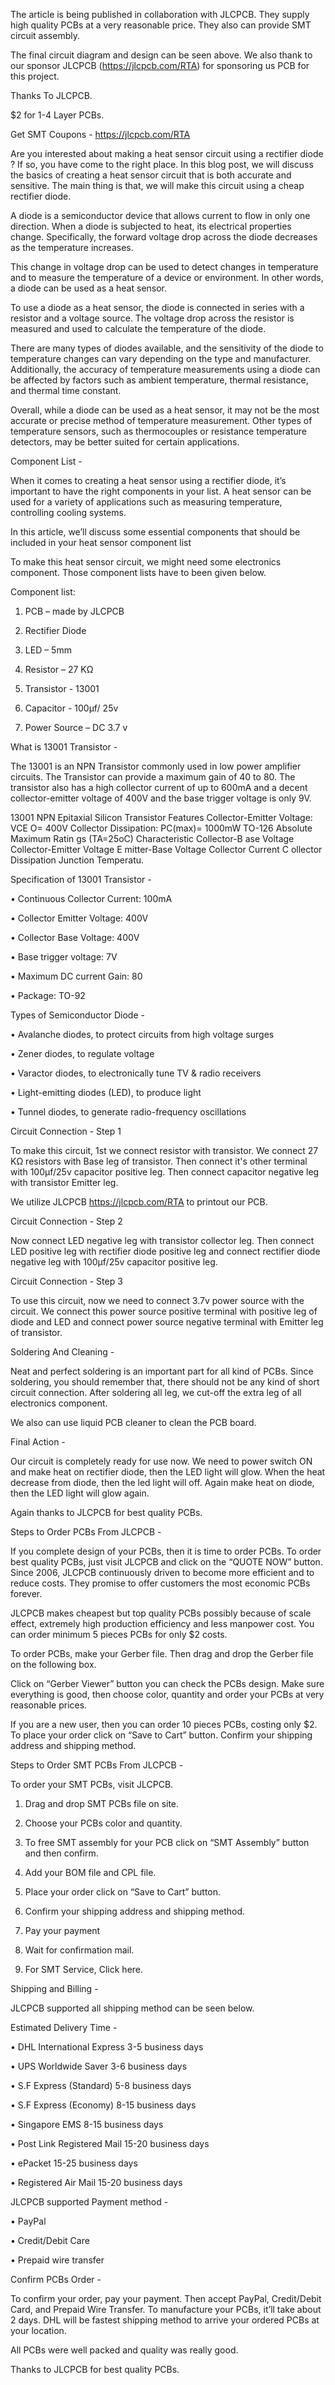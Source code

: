 The article is being published in collaboration with JLCPCB. They supply high quality PCBs at a very reasonable price. They also can provide SMT circuit assembly.

The final circuit diagram and design can be seen above. We also thank to our sponsor JLCPCB (https://jlcpcb.com/RTA) for sponsoring us PCB for this project.

Thanks To JLCPCB.

$2 for 1-4 Layer PCBs.

Get SMT Coupons - https://jlcpcb.com/RTA

Are you interested about making a heat sensor circuit using a rectifier diode ? If so, you have come to the right place. In this blog post, we will discuss the basics of creating a heat sensor circuit that is both accurate and sensitive. The main thing is that, we will make this circuit using a cheap rectifier diode.

A diode is a semiconductor device that allows current to flow in only one direction. When a diode is subjected to heat, its electrical properties change. Specifically, the forward voltage drop across the diode decreases as the temperature increases.

This change in voltage drop can be used to detect changes in temperature and to measure the temperature of a device or environment. In other words, a diode can be used as a heat sensor.

To use a diode as a heat sensor, the diode is connected in series with a resistor and a voltage source. The voltage drop across the resistor is measured and used to calculate the temperature of the diode.

There are many types of diodes available, and the sensitivity of the diode to temperature changes can vary depending on the type and manufacturer. Additionally, the accuracy of temperature measurements using a diode can be affected by factors such as ambient temperature, thermal resistance, and thermal time constant.

Overall, while a diode can be used as a heat sensor, it may not be the most accurate or precise method of temperature measurement. Other types of temperature sensors, such as thermocouples or resistance temperature detectors, may be better suited for certain applications.
 

Component List -

When it comes to creating a heat sensor using a rectifier diode, it’s important to have the right components in your list. A heat sensor can be used for a variety of applications such as measuring temperature, controlling cooling systems.

In this article, we’ll discuss some essential components that should be included in your heat sensor component list

To make this heat sensor circuit, we might need some electronics component. Those component lists have to been given below.

Component list:

1. PCB – made by JLCPCB

2. Rectifier Diode

3. LED – 5mm

5. Resistor – 27 KΩ

6. Transistor - 13001

7. Capacitor - 100µf/ 25v

8. Power Source – DC 3.7 v


What is 13001 Transistor - 

The 13001 is an NPN Transistor commonly used in low power amplifier circuits.  The Transistor can provide a maximum gain of 40 to 80.
The transistor also has a high collector current of up to 600mA and a decent collector-emitter voltage of 400V and the base trigger voltage is only 9V.

13001 NPN Epitaxial Silicon Transistor Features Collector-Emitter Voltage: VCE O= 400V Collector Dissipation: PC(max)= 1000mW TO-126 Absolute Maximum Ratin gs (TA=25oC) Characteristic Collector-B ase Voltage Collector-Emitter Voltage E mitter-Base Voltage Collector Current C ollector Dissipation Junction Temperatu.


Specification of 13001 Transistor - 

•	Continuous Collector Current: 100mA

•	Collector Emitter Voltage: 400V

•	Collector Base Voltage: 400V

•	Base trigger voltage: 7V

•	Maximum DC current Gain: 80

•	Package: TO-92



Types of Semiconductor Diode -

•	Avalanche diodes, to protect circuits from high voltage surges

•	Zener diodes, to regulate voltage

•	Varactor diodes, to electronically tune TV & radio receivers

•	Light-emitting diodes (LED), to produce light

•	Tunnel diodes, to generate radio-frequency oscillations


Circuit Connection - Step 1

To make this circuit, 1st we connect resistor with transistor. We connect 27 KΩ resistors with Base leg of transistor. Then connect it's other terminal with 100µf/25v capacitor positive leg. Then connect capacitor negative leg with transistor Emitter leg.

We utilize JLCPCB https://jlcpcb.com/RTA to printout our PCB.

Circuit Connection - Step 2

Now connect LED negative leg with transistor collector leg. Then connect LED positive leg with rectifier diode positive leg and connect rectifier diode negative leg with 100µf/25v capacitor positive leg.


Circuit Connection - Step 3

To use this circuit, now we need to connect 3.7v power source with the circuit. We connect this power source positive terminal with positive leg of diode and LED and connect power source negative terminal with Emitter leg of transistor.


Soldering And Cleaning -

Neat and perfect soldering is an important part for all kind of PCBs. Since soldering, you should remember that, there should not be any kind of short circuit connection. After soldering all leg, we cut-off the extra leg of all electronics component.

We also can use liquid PCB cleaner to clean the PCB board.


Final Action - 

Our circuit is completely ready for use now. We need to power switch ON and make heat on rectifier diode, then the LED light will glow. When the heat decrease from diode, then the led light will off. Again make heat on diode, then the LED light will glow again. 

Again thanks to JLCPCB for best quality PCBs.


Steps to Order PCBs From JLCPCB - 

If you complete design of your PCBs, then it is time to order PCBs. To order best quality PCBs, just visit JLCPCB and click on the “QUOTE NOW” button.
Since 2006,  JLCPCB continuously driven to become more efficient and to reduce costs. They promise to offer customers the most economic PCBs forever.

JLCPCB makes cheapest but top quality PCBs possibly because of scale effect, extremely high production efficiency and less manpower cost.
You can order minimum 5 pieces PCBs for only $2 costs.

To order PCBs, make your Gerber file. Then drag and drop the Gerber file on the following box.

Click on “Gerber Viewer” button you can check the PCBs design. Make sure everything is good, then choose color, quantity and order your PCBs at very reasonable prices.

If you are a new user, then you can order 10 pieces PCBs, costing only $2. To place your order click on “Save to Cart”  button. Confirm your shipping address and shipping method.


Steps to Order SMT PCBs From JLCPCB - 


To order your SMT PCBs, visit JLCPCB.

1.	 Drag and drop SMT PCBs file on site.

2.	 Choose your PCBs color and quantity.

3.	 To free SMT assembly for your PCB click on “SMT Assembly” button and then confirm.

4.	 Add your BOM file and CPL file.

5.	 Place your order click on “Save to Cart” button.

6.	 Confirm your shipping address and shipping method.

7.	 Pay your payment

8.	 Wait for confirmation mail.

9.	 For SMT Service, Click here.


Shipping and Billing - 

JLCPCB supported all shipping method can be seen below.

Estimated Delivery Time -

•	DHL International Express 3-5 business days

•	UPS Worldwide Saver 3-6 business days

•	S.F Express (Standard) 5-8 business days

•	S.F Express (Economy) 8-15 business days

•	Singapore EMS 8-15 business days

•	Post Link Registered Mail 15-20 business days

•	ePacket 15-25 business days

•	Registered Air Mail 15-20 business days


JLCPCB supported Payment method -

•	PayPal

•	Credit/Debit Care

•	Prepaid wire transfer

Confirm PCBs Order - 

To confirm your order, pay your payment. Then accept PayPal, Credit/Debit Card, and Prepaid Wire Transfer. To manufacture your PCBs, it’ll take about 2 days. DHL will be fastest shipping method to arrive your ordered PCBs at your location.

All PCBs were well packed and quality was really good.

Thanks to JLCPCB for best quality PCBs.

